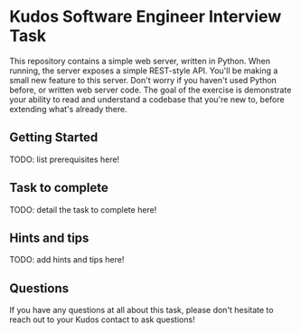 # Kudos Software Engineer Interview Task

This repository contains a simple web server, written in Python. When running,
the server exposes a simple REST-style API. You'll be making a small new feature
to this server. Don't worry if you haven't used Python before, or written web
server code. The goal of the exercise is demonstrate your ability to read and
understand a codebase that you're new to, before extending what's already there.

## Getting Started

TODO: list prerequisites here!

## Task to complete

TODO: detail the task to complete here!

## Hints and tips

TODO: add hints and tips here!

## Questions

If you have any questions at all about this task, please don't hesitate to reach
out to your Kudos contact to ask questions!
